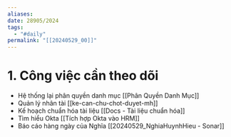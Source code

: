 ```yaml
---
aliases: 
date: 28905/2024
tags:
  - "#daily"
permalink: "[[20240529_00]]"
---
```


# 1.  Công việc cần theo dõi
- Hệ thống lại phân quyền danh mục [[Phân Quyền Danh Mục]]
- Quản lý nhân tài [[ke-can-chu-chot-duyet-mh]]
- Kế hoạch chuẩn hóa tài liệu [[Docs - Tài liệu chuẩn hóa]]
- Tìm hiểu Okta [[Tích hợp Okta vào HRM]]
- Báo cáo hàng ngày của Nghĩa [[20240529_NghiaHuynhHieu - Sonar]]

